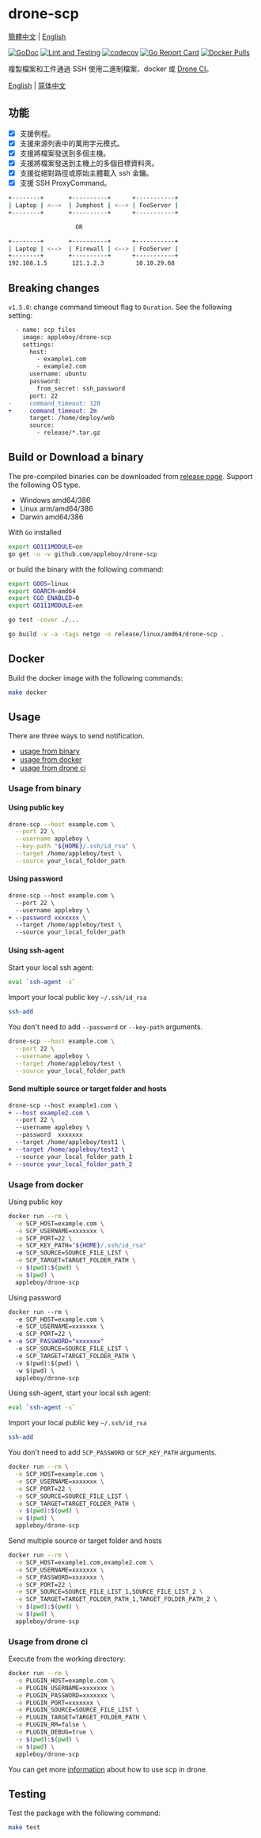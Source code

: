 # drone-scp

[簡體中文](README.zh-cn.md) | [English](README.md)

[![GoDoc](https://godoc.org/github.com/appleboy/drone-scp?status.svg)](https://godoc.org/github.com/appleboy/drone-scp)
[![Lint and Testing](https://github.com/appleboy/drone-scp/actions/workflows/testing.yml/badge.svg)](https://github.com/appleboy/drone-scp/actions/workflows/testing.yml)
[![codecov](https://codecov.io/gh/appleboy/drone-scp/branch/master/graph/badge.svg)](https://codecov.io/gh/appleboy/drone-scp)
[![Go Report Card](https://goreportcard.com/badge/github.com/appleboy/drone-scp)](https://goreportcard.com/report/github.com/appleboy/drone-scp)
[![Docker Pulls](https://img.shields.io/docker/pulls/appleboy/drone-scp.svg)](https://hub.docker.com/r/appleboy/drone-scp/)

複製檔案和工件通過 SSH 使用二進制檔案、docker 或 [Drone CI](http://docs.drone.io/)。

[English](README.md) | [简体中文](README.zh-cn.md)

## 功能

- [x] 支援例程。
- [x] 支援來源列表中的萬用字元模式。
- [x] 支援將檔案發送到多個主機。
- [x] 支援將檔案發送到主機上的多個目標資料夾。
- [x] 支援從絕對路徑或原始主體載入 ssh 金鑰。
- [x] 支援 SSH ProxyCommand。

```sh
+--------+       +----------+      +-----------+
| Laptop | <-->  | Jumphost | <--> | FooServer |
+--------+       +----------+      +-----------+

                   OR

+--------+       +----------+      +-----------+
| Laptop | <-->  | Firewall | <--> | FooServer |
+--------+       +----------+      +-----------+
192.168.1.5       121.1.2.3         10.10.29.68
```

## Breaking changes

`v1.5.0`: change command timeout flag to `Duration`. See the following setting:

```diff
  - name: scp files
    image: appleboy/drone-scp
    settings:
      host:
        - example1.com
        - example2.com
      username: ubuntu
      password:
        from_secret: ssh_password
      port: 22
-     command_timeout: 120
+     command_timeout: 2m
      target: /home/deploy/web
      source:
        - release/*.tar.gz
```

## Build or Download a binary

The pre-compiled binaries can be downloaded from [release page](https://github.com/appleboy/drone-scp/releases). Support the following OS type.

- Windows amd64/386
- Linux arm/amd64/386
- Darwin amd64/386

With `Go` installed

```sh
export GO111MODULE=on
go get -u -v github.com/appleboy/drone-scp
```

or build the binary with the following command:

```sh
export GOOS=linux
export GOARCH=amd64
export CGO_ENABLED=0
export GO111MODULE=on

go test -cover ./...

go build -v -a -tags netgo -o release/linux/amd64/drone-scp .
```

## Docker

Build the docker image with the following commands:

```sh
make docker
```

## Usage

There are three ways to send notification.

- [usage from binary](#usage-from-binary)
- [usage from docker](#usage-from-docker)
- [usage from drone ci](#usage-from-drone-ci)

### Usage from binary

#### Using public key

```bash
drone-scp --host example.com \
  --port 22 \
  --username appleboy \
  --key-path "${HOME}/.ssh/id_rsa" \
  --target /home/appleboy/test \
  --source your_local_folder_path
```

#### Using password

```diff
drone-scp --host example.com \
  --port 22 \
  --username appleboy \
+ --password xxxxxxx \
  --target /home/appleboy/test \
  --source your_local_folder_path
```

#### Using ssh-agent

Start your local ssh agent:

```bash
eval `ssh-agent -s`
```

Import your local public key `~/.ssh/id_rsa`

```sh
ssh-add
```

You don't need to add `--password` or `--key-path` arguments.

```bash
drone-scp --host example.com \
  --port 22 \
  --username appleboy \
  --target /home/appleboy/test \
  --source your_local_folder_path
```

#### Send multiple source or target folder and hosts

```diff
drone-scp --host example1.com \
+ --host example2.com \
  --port 22 \
  --username appleboy \
  --password  xxxxxxx
  --target /home/appleboy/test1 \
+ --target /home/appleboy/test2 \
  --source your_local_folder_path_1
+ --source your_local_folder_path_2
```

### Usage from docker

Using public key

```bash
docker run --rm \
  -e SCP_HOST=example.com \
  -e SCP_USERNAME=xxxxxxx \
  -e SCP_PORT=22 \
  -e SCP_KEY_PATH="${HOME}/.ssh/id_rsa"
  -e SCP_SOURCE=SOURCE_FILE_LIST \
  -e SCP_TARGET=TARGET_FOLDER_PATH \
  -v $(pwd):$(pwd) \
  -w $(pwd) \
  appleboy/drone-scp
```

Using password

```diff
docker run --rm \
  -e SCP_HOST=example.com \
  -e SCP_USERNAME=xxxxxxx \
  -e SCP_PORT=22 \
+ -e SCP_PASSWORD="xxxxxxx"
  -e SCP_SOURCE=SOURCE_FILE_LIST \
  -e SCP_TARGET=TARGET_FOLDER_PATH \
  -v $(pwd):$(pwd) \
  -w $(pwd) \
  appleboy/drone-scp
```

Using ssh-agent, start your local ssh agent:

```bash
eval `ssh-agent -s`
```

Import your local public key `~/.ssh/id_rsa`

```sh
ssh-add
```

You don't need to add `SCP_PASSWORD` or `SCP_KEY_PATH` arguments.

```bash
docker run --rm \
  -e SCP_HOST=example.com \
  -e SCP_USERNAME=xxxxxxx \
  -e SCP_PORT=22 \
  -e SCP_SOURCE=SOURCE_FILE_LIST \
  -e SCP_TARGET=TARGET_FOLDER_PATH \
  -v $(pwd):$(pwd) \
  -w $(pwd) \
  appleboy/drone-scp
```

Send multiple source or target folder and hosts

```bash
docker run --rm \
  -e SCP_HOST=example1.com,example2.com \
  -e SCP_USERNAME=xxxxxxx \
  -e SCP_PASSWORD=xxxxxxx \
  -e SCP_PORT=22 \
  -e SCP_SOURCE=SOURCE_FILE_LIST_1,SOURCE_FILE_LIST_2 \
  -e SCP_TARGET=TARGET_FOLDER_PATH_1,TARGET_FOLDER_PATH_2 \
  -v $(pwd):$(pwd) \
  -w $(pwd) \
  appleboy/drone-scp
```

### Usage from drone ci

Execute from the working directory:

```bash
docker run --rm \
  -e PLUGIN_HOST=example.com \
  -e PLUGIN_USERNAME=xxxxxxx \
  -e PLUGIN_PASSWORD=xxxxxxx \
  -e PLUGIN_PORT=xxxxxxx \
  -e PLUGIN_SOURCE=SOURCE_FILE_LIST \
  -e PLUGIN_TARGET=TARGET_FOLDER_PATH \
  -e PLUGIN_RM=false \
  -e PLUGIN_DEBUG=true \
  -v $(pwd):$(pwd) \
  -w $(pwd) \
  appleboy/drone-scp
```

You can get more [information](http://plugins.drone.io/appleboy/drone-scp/) about how to use scp in drone.

## Testing

Test the package with the following command:

```sh
make test
```
